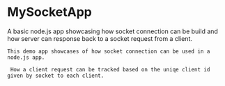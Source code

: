 # MySocketApp
A basic node.js app showcasing how socket connection can be build and how server can response back to a socket request from a client. 

``` This demo app showcases of how socket connection can be used in a node.js app. ```


` How a client request can be tracked based on the uniqe client id given by socket to each client.`

